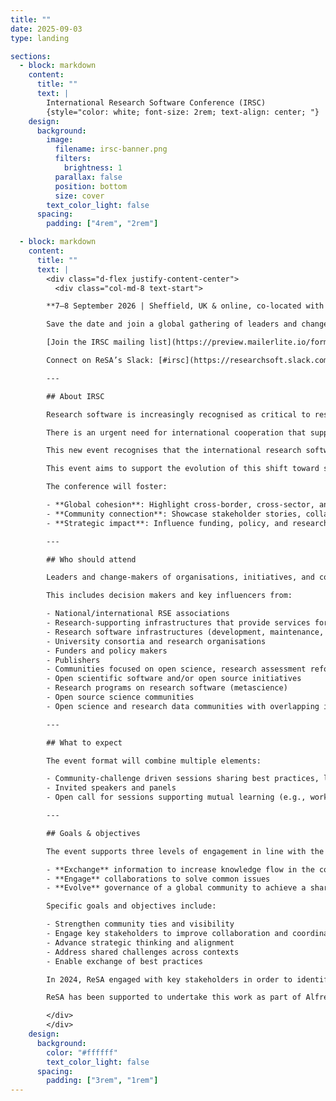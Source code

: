 ```yaml
---
title: ""
date: 2025-09-03
type: landing

sections:
  - block: markdown
    content:
      title: ""
      text: |
        International Research Software Conference (IRSC)
        {style="color: white; font-size: 2rem; text-align: center; "}
    design:
      background:
        image:
          filename: irsc-banner.png
          filters:
            brightness: 1
          parallax: false
          position: bottom
          size: cover
        text_color_light: false
      spacing:
        padding: ["4rem", "2rem"]

  - block: markdown
    content:
      title: ""
      text: |
        <div class="d-flex justify-content-center">
          <div class="col-md-8 text-start">

        **7–8 September 2026 | Sheffield, UK & online, co-located with RSECon26**

        Save the date and join a global gathering of leaders and change-makers working to advance global shifts toward strategic coordination, long-term sustainability, and high-level collaboration across the research software community.

        [Join the IRSC mailing list](https://preview.mailerlite.io/forms/778129/164453536097109381/share) for updates  

        Connect on ReSA’s Slack: [#irsc](https://researchsoft.slack.com/archives/C09D8QX9E2H)

        ---

        ## About IRSC

        Research software is increasingly recognised as critical to research outcomes. Yet research software, and the people who develop and maintain it, operate with tremendously unstable resources and funding. This instability negatively impacts innovation by slowing research and creating unstable career pathways.  

        There is an urgent need for international cooperation that supports research software to solidify next-generation research and innovation.

        This new event recognises that the international research software community is moving towards aligning global policies and funding, sustaining essential infrastructure, recognizing and equipping its diverse workforce, responsibly integrating AI, improving how software impact is measured, and ensuring interoperability through open, standards-based infrastructure.  

        This event aims to support the evolution of this shift toward strategic coordination, long-term sustainability, and collaboration across boundaries.

        The conference will foster:

        - **Global cohesion**: Highlight cross-border, cross-sector, and cross-discipline collaboration to build new bridges across the global research software landscape  
        - **Community connection**: Showcase stakeholder stories, collaboration highlights, and best practices to connect with peers and unite efforts  
        - **Strategic impact**: Influence funding, policy, and research priorities; and showcase leadership within the research software community and broader movements (e.g. open science, FAIR, research assessment reform, open source)  

        ---

        ## Who should attend

        Leaders and change-makers of organisations, initiatives, and communities committed to supporting research software, and those who develop it, as fundamental and vital to research.  

        This includes decision makers and key influencers from:

        - National/international RSE associations  
        - Research-supporting infrastructures that provide services for research software as part of their mission  
        - Research software infrastructures (development, maintenance, sharing, connectivity)  
        - University consortia and research organisations  
        - Funders and policy makers  
        - Publishers  
        - Communities focused on open science, research assessment reform, impact measurement, training, and skills initiatives  
        - Open scientific software and/or open source initiatives  
        - Research programs on research software (metascience)  
        - Open source science communities  
        - Open science and research data communities with overlapping interest in research software (e.g., RDA, CODATA)  

        ---

        ## What to expect

        The event format will combine multiple elements:

        - Community-challenge driven sessions sharing best practices, led by ReSA Forums and task forces  
        - Invited speakers and panels  
        - Open call for sessions supporting mutual learning (e.g., workshops, case studies) — selected based on clear criteria  

        ---

        ## Goals & objectives

        The event supports three levels of engagement in line with the [ReSA Strategic Plan 2025–2028](https://doi.org/10.5281/zenodo.15444952):

        - **Exchange** information to increase knowledge flow in the community  
        - **Engage** collaborations to solve common issues  
        - **Evolve** governance of a global community to achieve a shared vision  

        Specific goals and objectives include:

        - Strengthen community ties and visibility  
        - Engage key stakeholders to improve collaboration and coordination  
        - Advance strategic thinking and alignment  
        - Address shared challenges across contexts  
        - Enable exchange of best practices

        In 2024, ReSA engaged with key stakeholders in order to identify and recommend one or more community-supported routes for convening the first-ever international research software conference. This [report](https://doi.org/10.5281/zenodo.14736835) summarises the findings of the scoping activity.

        ReSA has been supported to undertake this work as part of Alfred P. Sloan Foundation grant 2024-22426, [Research Software Alliance: Catalyzing community-led collaborations](https://doi.org/10.5281/zenodo.10927375)

        </div>
        </div>
    design:
      background:
        color: "#ffffff"
        text_color_light: false
      spacing:
        padding: ["3rem", "1rem"]
---
```

